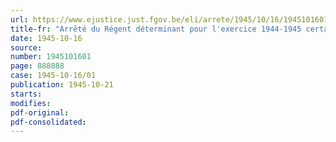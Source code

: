 ```yaml
---
url: https://www.ejustice.just.fgov.be/eli/arrete/1945/10/16/1945101601/justel
title-fr: "Arrêté du Régent déterminant pour l'exercice 1944-1945 certaines modalités spéciales d'application de la loi sur les congés annuels payés, en ce qui concerne les travailleurs assujettis à l'arrêté-loi du 10 janvier 1945 concernant la sécurité sociale des ouvriers mineurs et assimilés"
date: 1945-10-16
source:
number: 1945101601
page: 888888
case: 1945-10-16/01
publication: 1945-10-21
starts:
modifies:
pdf-original:
pdf-consolidated:
---
```


